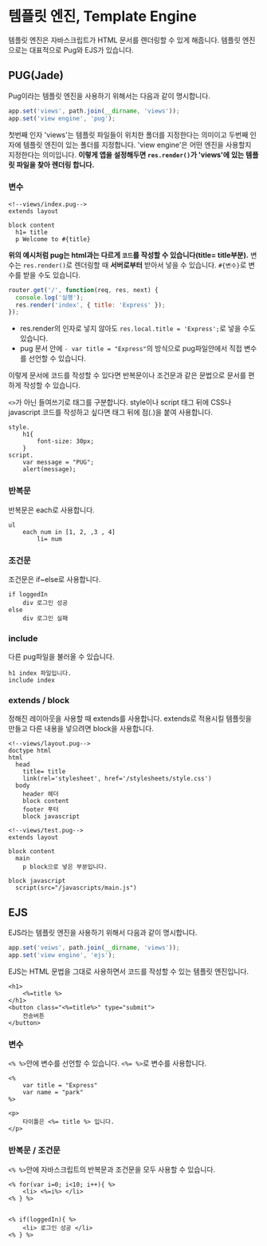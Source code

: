 # 템플릿 엔진, Template Engine

템플릿 엔진은 자바스크립트가 HTML 문서를 렌더링할 수 있게 해줍니다. 템플릿 엔진으로는 대표적으로 Pug와 EJS가 있습니다.

## PUG(Jade)

Pug이라는 템플릿 엔진을 사용하기 위해서는 다음과 같이 명시합니다.

```javascript
app.set('views', path.join(__dirname, 'views'));
app.set('view engine', 'pug');
```

첫번째 인자 'views'는 템플릿 파일들이 위치한 폴더를 지정한다는 의미이고 두번째 인자에 템플릿 엔진이 있는 폴더를 지정합니다. 'view engine'은 어떤 엔진을 사용할지 지정한다는 의미입니다. **이렇게 앱을 설정해두면 `res.render()`가 'views'에 있는 템플릿 파일을 찾아 렌더링 합니다.** 

### 변수

```jade
<!--views/index.pug-->
extends layout

block content
  h1= title
  p Welcome to #{title}
```

**위의 예시처럼 pug는 html과는 다르게 `코드`를 작성할 수 있습니다(title= title부분).** 변수는 `res.render()`로 렌더링할 때 **서버로부터** 받아서 넣을 수 있습니다. `#{변수}`로 변수를 받을 수도 있습니다.

```javascript
router.get('/', function(req, res, next) {
  console.log('실행');
  res.render('index', { title: 'Express' });
});
```

* res.render의 인자로 넣지 않아도 `res.local.title = 'Express';`로 넣을 수도 있습니다. 
* pug 문서 안에 `- var title = "Express"`의 방식으로 pug파일안에서 직접 변수를 선언할 수 있습니다. 

이렇게 문서에 코드를 작성할 수 있다면 반복문이나 조건문과 같은 문법으로 문서를 편하게 작성할 수 있습니다.

`<>`가 아닌 들여쓰기로 태그를 구분합니다. style이나 script 태그 뒤에 CSS나 javascript 코드를 작성하고 싶다면 태그 뒤에 점(.)을 붙여 사용합니다.

```jade
style.
	h1{
        font-size: 30px;
	}
script.
	var message = "PUG";
	alert(message);
```

### 반복문

반복문은 each로 사용합니다.

```jade
ul
	each num in [1, 2, ,3 , 4]
		li= num
```

### 조건문

조건문은 if~else로 사용합니다.

```jade
if loggedIn
	div 로그인 성공
else
	div 로그인 실패
```

### include

다른 pug파일을 불러올 수 있습니다.

```jade
h1 index 파일입니다.
include index
```

### extends / block

정해진 레이아웃을 사용할 때 extends를 사용합니다. extends로 적용시킬 템플릿을 만들고 다른 내용을 넣으려면 block을 사용합니다.

```jade
<!--views/layout.pug-->
doctype html
html
  head
    title= title
    link(rel='stylesheet', href='/stylesheets/style.css')
  body
    header 헤더
    block content
    footer 푸터
    block javascript
```

```jade
<!--views/test.pug-->
extends layout

block content
  main
    p block으로 넣은 부분입니다.

block javascript
  script(src="/javascripts/main.js")
```



## EJS

EJS라는 템플릿 엔진을 사용하기 위해서 다음과 같이 명시합니다.

```javascript
app.set('veiws', path.join(__dirname, 'views'));
app.set('view engine', 'ejs');
```

EJS는 HTML 문법을 그대로 사용하면서 코드를 작성할 수 있는 템플릿 엔진입니다. 

```ejs
<h1>
    <%=title %>
</h1>
<button class="<%=title%>" type="submit">
    전송버튼
</button>
```

### 변수

`<% %>`안에 변수를 선언할 수 있습니다. `<%= %>`로 변수를 사용합니다.

```ejs
<%
	var title = "Express"
    var name = "park"
%>

<p>
    타이틀은 <%= title %> 입니다.
</p>
```

### 반복문 / 조건문

`<% %>`안에 자바스크립트의 반복문과 조건문을 모두 사용할 수 있습니다.

```ejs
<% for(var i=0; i<10; i++){ %>
    <li> <%=i%> </li>
<% } %>


<% if(loggedIn){ %>
	<li> 로그인 성공 </li>
<% } %>
```

